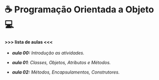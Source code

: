 # :coffee: Programação Orientada a Objeto :computer:

#### >>> lista de aulas <<<

- _**aula 00:** Introdução as atividades._

- _**aula 01**: Classes, Objetos, Atributos e Métodos._

- _**aula 02:** Métodos, Encapsulamentos, Construtores._

